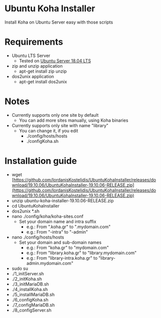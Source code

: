 # Ubuntu Koha Installer
Install Koha on Ubuntu Server easy with those scripts

# Requirements
* Ubuntu LTS Server
    * Tested on [Ubuntu Server 18.04 LTS](https://ubuntu.com)
* zip and unzip application
    * apt-get install zip unzip
* dos2unix application
    * apt-get install dos2unix

# Notes
* Currently supports only one site by default
    * You can add more sites manually, using Koha binaries
* Currently supports only site with name "library"
    * You can change it, if you edit
        * ./config/hosts/hosts
        * ./configKoha.sh

# Installation guide
* wget [https://github.com/IordanisKostelidis/UbuntuKohaInstaller/releases/download/19.10.06/UbuntuKohaInstaller-19.10.06-RELEASE.zip](https://github.com/IordanisKostelidis/UbuntuKohaInstaller/releases/download/19.10.06/UbuntuKohaInstaller-19.10.06-RELEASE.zip)
* unzip ubuntu-koha-installer-19.10.06-RELEASE.zip
* cd UbuntuKohaInstaller
* dos2unix *.sh
* nano ./config/koha/koha-sites.conf
    * Set your domain name and intra suffix
        * e.g.: From ".koha.gr" to ".mydomain.com"
        * e.g.: From "-intra" to "-admin"
* nano ./config/hosts/hosts
    * Set your domain and sub-domain names
        * e.g.: From "koha.gr" to "mydomain.com"
        * e.g.: From "library.koha.gr" to "library.mydomain.com"
        * e.g.: From "library-intra.koha.gr" to "library-admin.mydomain.com"
* sudo su
* ./1_initServer.sh
* ./2_initKoha.sh
* ./3_initMariaDB.sh
* ./4_installKoha.sh
* ./5_installMariaDB.sh
* ./6_configKoha.sh
* ./7_configMariaDB.sh
* ./8_configServer.sh